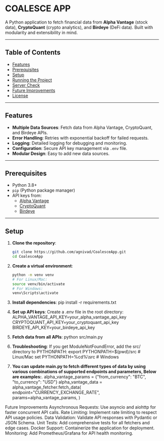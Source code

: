 # COALESCE APP

A Python application to fetch financial data from **Alpha Vantage** (stock data), **CryptoQuant** (crypto analytics), and **Birdeye** (DeFi data). Built with modularity and extensibility in mind.

---

## Table of Contents
- [Features](#features)
- [Prerequisites](#prerequisites)
- [Setup](#setup)
- [Running the Project](#running-the-project)
- [Server Check](#server-check)
- [Future Improvements](#future-improvements)
- [License](#license)

---

## Features

- **Multiple Data Sources**: Fetch data from Alpha Vantage, CryptoQuant, and Birdeye APIs.
- **Error Handling**: Retries with exponential backoff for failed requests.
- **Logging**: Detailed logging for debugging and monitoring.
- **Configuration**: Secure API key management via `.env` file.
- **Modular Design**: Easy to add new data sources.

---

## Prerequisites

- Python 3.8+
- `pip` (Python package manager)
- API keys from:
  - [Alpha Vantage](https://www.alphavantage.co/)
  - [CryptoQuant](https://cryptoquant.com/)
  - [Birdeye](https://birdeye.so/)

---

## Setup

1. **Clone the repository**:
   ```bash
   git clone https://github.com/agnivad/CoalesceApp.git
   cd CoalesceApp

2. **Create a virtual environment**:
   ```bash
   python -m venv venv
   # For Linux/Mac:
   source venv/bin/activate
   # For Windows:
   venv\Scripts\activate

3. **Install dependencies**:
   pip install -r requirements.txt

4. **Set up API keys**:
    Create a .env file in the root directory:
    ALPHA_VANTAGE_API_KEY=your_alpha_vantage_api_key
    CRYPTOQUANT_API_KEY=your_cryptoquant_api_key
    BIRDEYE_API_KEY=your_birdeye_api_key

5. **Fetch data from all APIs**:
    python src/main.py

6. **Troubleshooting**:
    If you get ModuleNotFoundError, add the src/ directory to PYTHONPATH:
    export PYTHONPATH=$(pwd)/src  # Linux/Mac
    set PYTHONPATH=%cd%\src      # Windows

7. **You can update main.py to fetch different types of data by using various combinations of supported endpoints and parameters, Below are examples:**.
alpha_vantage_params = {"from_currency": "BTC", "to_currency": "USD"}
alpha_vantage_data = alpha_vantage_fetcher.fetch_data(
    endpoint="CURRENCY_EXCHANGE_RATE",
    params=alpha_vantage_params,
)

Future Improvements
Asynchronous Requests: Use asyncio and aiohttp for faster concurrent API calls.
Rate Limiting: Implement rate limiting to respect API usage policies.
Data Validation: Validate API responses with Pydantic or JSON Schema.
Unit Tests: Add comprehensive tests for all fetchers and edge cases.
Docker Support: Containerize the application for deployment.
Monitoring: Add Prometheus/Grafana for API health monitoring.

